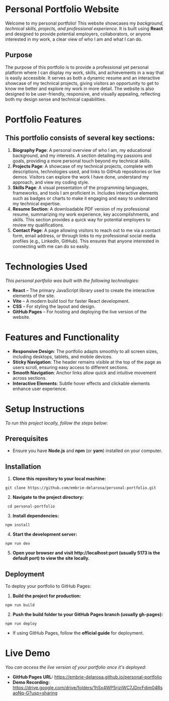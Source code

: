 # Personal Portfolio Website
Welcome to my personal portfolio! This website showcases my _background, technical skills, projects, and professional experience._ It is built using **React** and designed to provide potential employers, collaborators, or anyone interested in my work, a clear view of who I am and what I can do.
## Purpose
The purpose of this portfolio is to provide a professional yet personal platform where I can display my work, skills, and achievements in a way that is easily accessible. It serves as both a dynamic resume and an interactive showcase of my technical projects, giving visitors an opportunity to get to know me better and explore my work in more detail. The website is also designed to be user-friendly, responsive, and visually appealing, reflecting both my design sense and technical capabilities.


# Portfolio Features
## This portfolio consists of several key sections:
1. __Biography Page__: 
A personal overview of who I am, my educational background, and my interests.
A section detailing my passions and goals, providing a more personal touch beyond my technical skills.
2. __Projects Page__: 
A showcase of my technical projects, complete with descriptions, technologies used, and links to GitHub repositories or live demos.
Visitors can explore the work I have done, understand my approach, and view my coding style.
3. __Skills Page__: 
A visual presentation of the programming languages, frameworks, and tools I am proficient in.
Includes interactive elements such as badges or charts to make it engaging and easy to understand my technical expertise.
4. __Resume Section__: 
A downloadable PDF version of my professional resume, summarizing my work experience, key accomplishments, and skills.
This section provides a quick way for potential employers to review my qualifications.
5. __Contact Page__: 
A page allowing visitors to reach out to me via a contact form, email address, or through links to my professional social media profiles (e.g., LinkedIn, GitHub).
This ensures that anyone interested in connecting with me can do so easily.

# Technologies Used
_This personal portfolio was built with the following technologies:_
* __React__ – The primary JavaScript library used to create the interactive elements of the site.
* __Vite__ – A modern build tool for faster React development.
* __CSS__ – For styling the layout and design.
* __GitHub Pages__ – For hosting and deploying the live version of the website.

# Features and Functionality
* __Responsive Design__: The portfolio adapts smoothly to all screen sizes, including desktops, tablets, and mobile devices.
* __Sticky Navigation__: The header remains visible at the top of the page as users scroll, ensuring easy access to different sections.
* __Smooth Navigation__: Anchor links allow quick and intuitive movement across sections.
* __Interactive Elements__: Subtle hover effects and clickable elements enhance user experience.

# Setup Instructions
_To run this project locally, follow the steps below:_
## Prerequisites
* Ensure you have **Node.js** and **npm** (or **yarn**) installed on your computer.

## Installation
1. __Clone this repository to your local machine:__
 ```
 git clone https://github.com/embrie-delarosa/personal-portfolio.git
 ```
2. __Navigate to the project directory:__
```
 cd personal-portfolio
 ```
3. __Install dependencies:__
```
npm install
```
4. __Start the development server:__
```
npm run dev
```
5. __Open your browser and visit http://localhost:port (usually 5173 is the default port) to view the site locally.__

## Deployment
To deploy your portfolio to GitHub Pages:
1. __Build the project for production:__
```
npm run build
```
2. __Push the build folder to your GitHub Pages branch (usually gh-pages):__
```
npm run deploy
```
* If using GitHub Pages, follow the **official guide** for deployment.



# Live Demo
_You can access the live version of your portfolio once it's deployed:_
* __GitHub Pages URL:__ https://embrie-delarosa.github.io/personal-portfolio
* __Demo Recording:__ https://drive.google.com/drive/folders/1hSx4WP5rjziWC7JDnrFdim04RsaoNq-G?usp=sharing